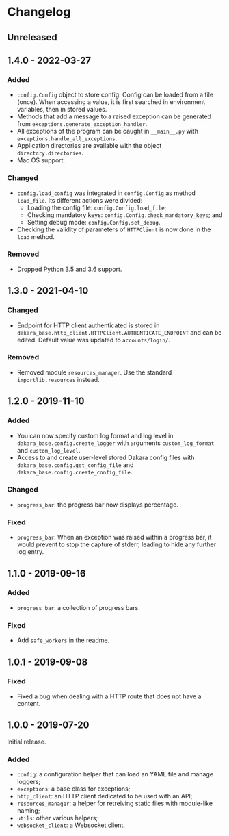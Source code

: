 # Changelog

<!---
## 0.0.1 - 1970-01-01

### Added

- New stuff.

### Changed

- Changed stuff.

### Deprecated

- Deprecated stuff.

### Removed

- Removed stuff.

### Fixed

- Fixed stuff.

### Security

- Security related fix.
-->

## Unreleased

## 1.4.0 - 2022-03-27

### Added

- `config.Config` object to store config.
  Config can be loaded from a file (once).
  When accessing a value, it is first searched in environment variables, then in stored values.
- Methods that add a message to a raised exception can be generated from `exceptions.generate_exception_handler`.
- All exceptions of the program can be caught in `__main__.py` with `exceptions.handle_all_exceptions`.
- Application directories are available with the object `directory.directories`.
- Mac OS support.

### Changed

- `config.load_config` was integrated in `config.Config` as method `load_file`.
  Its different actions were divided:
  - Loading the config file: `config.Config.load_file`;
  - Checking mandatory keys: `config.Config.check_mandatory_keys`; and
  - Setting debug mode: `config.Config.set_debug`.
- Checking the validity of parameters of `HTTPClient` is now done in the `load` method.

### Removed

- Dropped Python 3.5 and 3.6 support.

## 1.3.0 - 2021-04-10

### Changed

- Endpoint for HTTP client authenticated is stored in `dakara_base.http_client.HTTPClient.AUTHENTICATE_ENDPOINT` and can be edited.
  Default value was updated to `accounts/login/`.

### Removed

- Removed module `resources_manager`.
  Use the standard `importlib.resources` instead.

## 1.2.0 - 2019-11-10

### Added

- You can now specify custom log format and log level in `dakara_base.config.create_logger` with arguments `custom_log_format` and `custom_log_level`.
- Access to and create user-level stored Dakara config files with `dakara_base.config.get_config_file` and `dakara_base.config.create_config_file`.

### Changed

- `progress_bar`: the progress bar now displays percentage.

### Fixed

- `progress_bar`: When an exception was raised within a progress bar, it would prevent to stop the capture of stderr, leading to hide any further log entry.

## 1.1.0 - 2019-09-16

### Added

* `progress_bar`: a collection of progress bars.

### Fixed

* Add `safe_workers` in the readme.

## 1.0.1 - 2019-09-08

### Fixed

- Fixed a bug when dealing with a HTTP route that does not have a content.

## 1.0.0 - 2019-07-20

Initial release.

### Added

* `config`: a configuration helper that can load an YAML file and manage loggers;
* `exceptions`: a base class for exceptions;
* `http_client`: an HTTP client dedicated to be used with an API;
* `resources_manager`: a helper for retreiving static files with module-like naming;
* `utils`: other various helpers;
* `websocket_client`: a Websocket client.
